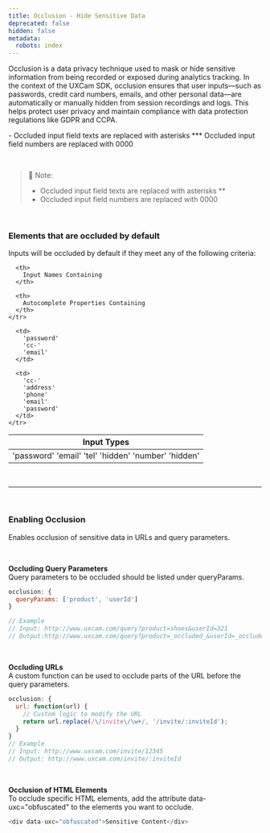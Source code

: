 ```yaml
---
title: Occlusion - Hide Sensitive Data
deprecated: false
hidden: false
metadata:
  robots: index
---
```

Occlusion is a data privacy technique used to mask or hide sensitive information from being recorded or exposed during analytics tracking. In the context of the UXCam SDK, occlusion ensures that user inputs—such as passwords, credit card numbers, emails, and other personal data—are automatically or manually hidden from session recordings and logs. This helps protect user privacy and maintain compliance with data protection regulations like GDPR and CCPA.

<GitHubCallout type="note"> - Occluded input field texts are replaced with asterisks \*\*\* Occluded input field numbers are replaced with 0000</GitHubCallout>

<br />

> 📘 Note:
>
> * Occluded input field texts are replaced with asterisks \*\*
> * Occluded input field numbers are replaced with 0000

<br />

### Elements that are occluded by default

Inputs will be occluded by default if they meet any of the following criteria:

<Table align={["left","left","left"]}>
  <thead>
    <tr>
      <th>
        Input Types
      </th>

      <th>
        Input Names Containing
      </th>

      <th>
        Autocomplete Properties Containing
      </th>
    </tr>
  </thead>

  <tbody>
    <tr>
      <td>
        'password'
        'email'
        'tel'
        'hidden'
        'number'
        'hidden'
      </td>

      <td>
        'password'
        'cc-'
        'email'
      </td>

      <td>
        'cc-'
        'address'
        'phone'
        'email'
        'password'
      </td>
    </tr>
  </tbody>
</Table>

<br />

***

<br />

### Enabling Occlusion

Enables occlusion of sensitive data in URLs and query parameters.

<br />

**Occluding Query Parameters**\
Query parameters to be occluded should be listed under queryParams.

```javascript
occlusion: {  
  queryParams: ['product', 'userId']  
}

// Example  
// Input: http://www.uxcam.com/query?product=shoes&userId=321  
// Output:http://www.uxcam.com/query?product=_occluded_&userId=_occluded
```

<br />

**Occluding URLs**\
A custom function can be used to occlude parts of the URL before the query parameters.

```javascript
occlusion: {  
  url: function(url) {  
    // Custom logic to modify the URL  
    return url.replace(/\/invite\/\w+/, '/invite/:inviteId');  
  }  
}  
// Example  
// Input: http://www.uxcam.com/invite/12345  
// Output: http://www.uxcam.com/invite/:inviteId
```

<br />

**Occlusion of HTML Elements**\
To occlude specific HTML elements, add the attribute data-uxc="obfuscated" to the elements you want to occlude.

```javascript
<div data-uxc="obfuscated">Sensitive Content</div>
```
